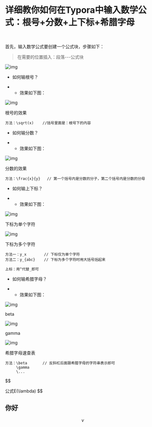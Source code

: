 # 详细教你如何在Typora中输入数学公式：根号+分数+上下标+希腊字母

​    



首先，输入数学公式要创建一个公式块，步骤如下：

> 在需要的位置插入：段落---公式块

![img](https://pic4.zhimg.com/80/v2-0771efd32af2b8c15ade8db5a3916047_720w.webp)

- 如何输根号？

- - 效果如下图：

![img](https://pic3.zhimg.com/80/v2-7b19b1b83ea29b89c521d32f8a8425b6_720w.webp)

根号的效果

```text
方法：\sqrt(x)    //括号里面是：根号下的内容
```

- 如何输分数？

- - 效果如下图：

![img](https://pic3.zhimg.com/80/v2-3a46c7314476d42f249c87687925109a_720w.webp)

分数的效果

```text
方法：\frac{x}{y}   // 第一个括号内是分数的分子，第二个括号内是分数的分母
```

- 如何输上下标？

- - 效果如下图：

![img](https://pic1.zhimg.com/80/v2-2281d48fac2adfbcdfcead9b740fd1d4_720w.webp)

下标为单个字符

![img](https://pic1.zhimg.com/80/v2-9b9a3fa9ccd426e623ca8cb08a56f110_720w.webp)

下标为多个字符

```text
方法一：y_x        // 下标仅为单个字符
方法二：y_{abc}    // 下标为多个字符时用大括号括起来

上标：用^代替_即可
```

- 如何输希腊字母？

- - 效果如下图：

![img](https://pic1.zhimg.com/80/v2-a3044285aee1b33aa04b0799431b0018_720w.webp)

beta

![img](https://pic2.zhimg.com/80/v2-89f3cedfa662c73afc0b9d15bef2a865_720w.webp)

gamma

![img](https://cnchu-1310638968.cos.ap-nanjing.myqcloud.com/%E5%8D%9A%E5%AE%A2%E5%9B%BE%E7%89%87%E6%80%BB%E7%B1%BB/java/202210102212198.webp)

希腊字母速查表

```text
方法：\beta       // 反斜杠后面跟希腊字母的字符串表示即可
     \gamma
     \...
```

$$


公式E(\lambda)
$$

## 你好

$$
\nu
$$

